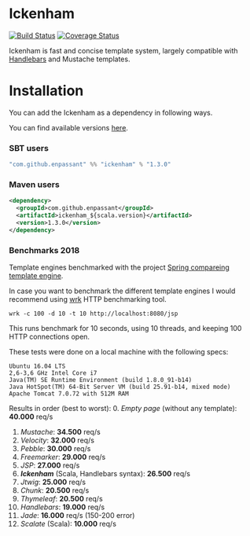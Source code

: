 # Ickenham

[![Build Status](https://travis-ci.org/enpassant/ickenham.svg?branch=master)](https://travis-ci.org/enpassant/ickenham)
[![Coverage Status](https://img.shields.io/coveralls/enpassant/ickenham.svg)](https://img.shields.io/coveralls/enpassant/ickenham)

Ickenham is fast and concise template system, largely compatible with [Handlebars](https://handlebarsjs.com/) and Mustache templates.

Installation
============

You can add the Ickenham as a dependency in following ways.

You can find available versions [here](https://mvnrepository.com/artifact/com.github.enpassant/ickenham).

### SBT users

```scala
"com.github.enpassant" %% "ickenham" % "1.3.0"
```

### Maven users

```xml
<dependency>
  <groupId>com.github.enpassant</groupId>
  <artifactId>ickenham_${scala.version}</artifactId>
  <version>1.3.0</version>
</dependency>
```

### Benchmarks 2018

Template engines benchmarked with the project [Spring compareing template engine](https://github.com/jreijn/spring-comparing-template-engines/).

In case you want to benchmark the different template engines I would recommend using [wrk](https://github.com/wg/wrk) HTTP benchmarking tool.

```
wrk -c 100 -d 10 -t 10 http://localhost:8080/jsp
```
This runs benchmark for 10 seconds, using 10 threads, and keeping 100 HTTP connections open.

These tests were done on a local machine with the following specs:

```
Ubuntu 16.04 LTS
2,6-3,6 GHz Intel Core i7
Java(TM) SE Runtime Environment (build 1.8.0_91-b14)
Java HotSpot(TM) 64-Bit Server VM (build 25.91-b14, mixed mode)
Apache Tomcat 7.0.72 with 512M RAM
```

Results in order (best to worst):
0. _Empty page_ (without any template): **40.000** req/s
1. _Mustache_: **34.500** req/s
2. _Velocity_: **32.000** req/s
3. _Pebble_: **30.000** req/s
4. _Freemarker_: **29.000** req/s
5. _JSP_: **27.000** req/s
6. _**Ickenham**_ (Scala, Handlebars syntax): **26.500** req/s
7. _Jtwig_: **25.000** req/s
8. _Chunk_: **20.500** req/s
9. _Thymeleaf_: **20.500** req/s
10. _Handlebars_: **19.000** req/s
11. _Jade_: **16.000** req/s (150-200 error)
12. _Scalate_ (Scala): **10.000** req/s
